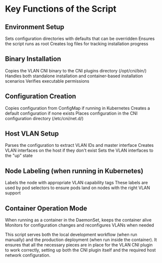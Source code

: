 # Key Functions of the Script

## Environment Setup

Sets configuration directories with defaults that can be overridden
Ensures the script runs as root
Creates log files for tracking installation progress

## Binary Installation

Copies the VLAN CNI binary to the CNI plugins directory (/opt/cni/bin/)
Handles both standalone installation and container-based installation scenarios
Verifies executable permissions

## Configuration Creation

Copies configuration from ConfigMap if running in Kubernetes
Creates a default configuration if none exists
Places configuration in the CNI configuration directory (/etc/cni/net.d/)

## Host VLAN Setup

Parses the configuration to extract VLAN IDs and master interface
Creates VLAN interfaces on the host if they don't exist
Sets the VLAN interfaces to the "up" state

## Node Labeling (when running in Kubernetes)

Labels the node with appropriate VLAN capability tags
These labels are used by pod selectors to ensure pods land on nodes with the right VLAN support

## Container Operation Mode

When running as a container in the DaemonSet, keeps the container alive
Monitors for configuration changes and reconfigures VLANs when needed

This script serves both the local development workflow (when run manually) and the production deployment (when run inside the container). It ensures that all the necessary pieces are in place for the VLAN CNI plugin to work correctly, setting up both the CNI plugin itself and the required host network configuration.